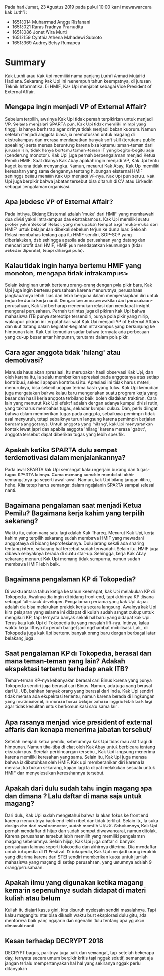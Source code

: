 Pada hari Jumat, 23 Agustus 2019 pada pukul 10:00 kami mewawancara kak Luthfi :
- 16518014 Muhammad Angga Risfanani
- 16518021 Raras Pradnya Pramudita
- 16518086 Jonet Wira Murti
- 16518159 Cynthia Athena Mahadewi Subroto
- 16518369 Audrey Betsy Rumapea

# Summary
Kak Luthfi atau Kak Upi memiliki nama panjang Luthfi Ahmad Mujahid Hadiana. Sekarang Kak Upi ini menempuh tahun keempatnya, di jurusan
Teknik Informatika. Di HMIF, Kak Upi menjabat sebagai Vice President of External Affair.

## Mengapa ingin menjadi VP of External Affair?
Sebelum terpilih, awalnya Kak Upi tidak pernah terpikirkan untuk menjadi VP. Selama menjalani SPARTA pun, Kak Upi tidak memiliki
mimpi yang tinggi, ia hanya berharap agar dirinya tidak menjadi beban kuorum. Namun setelah menjadi anggota biasa, ia 
memutuskan untuk magang di ekstrakampus dan merasa mendapatkan banyak soft skill (terutama public speaking) serta merasa beruntung karena bisa ketemu teman-teman dari jurusan lain, tidak hanya bertemu teman-teman IF yang begitu-begitu saja (cenderung monoton). Kak Upi juga pernah berpengalaman menjadi Ketua Pemilu HMIF. Saat ditanya Kak Abay apakah ingin menjadi VP, Kak Upi tentu kaget karena tidak menyangka. Namun, menurut Kak Abay, Kak Upi memiliki keresahan yang sama dengannya tentang hubungan eksternal HMIF sehingga beliau memilih Kak Upi menjadi VP-nya. Kak Upi pun setuju. Kak Upi juga berpikir bahwa jabatan tersebut bisa ditaruh di CV atau LinkedIn sebagai pengalaman organisasi.

## Apa jobdesc VP of External Affair?
Pada intinya, Bidang Eksternal adalah 'muka' dari HMIF, yang membawahi dua divisi yakni intrakampus dan ekstrakampus.
Kak Upi memiliki suatu proker yakni Sekolah Relasi, yang merupakan tempat bagi 'muka-muka dari HMIF' untuk belajar dan dibekali sebelum terjun ke dunia luar. Sekolah Relasi membahas tentang apa itu HMIF sendiri, SOP-SOP yang diberlakukan, dsb sehingga apabila ada perusahaan yang datang dan mencari profit dari HMIF, HMIF pun mendapatkan keuntungan (tidak sekedar diperalat, tetapi dihargai pula).

## Kalau tidak ingin hanya bertemu HMIF yang monoton, mengapa tidak intrakampus>
Selain keinginan untuk bertemu orang-orang dengan pola pikir baru, Kak Upi juga ingin bertemu perusahaan karena menurutnya, perusahaan jangkauannya lebih luas dan lebih berguna dalam mempersiapkan diri untuk terjun ke dunia kerja nanti. Dengan bertemu perwakilan dari perusahaan-perusahaan, Kak Upi berharap menemukan relasi dan mendapat insight mengenai perusahaan. Pernah terlintas juga di pikiran Kak Upi bahwa mahasiswa ITB punya stereotipe tersendiri, punya pola pikir yang mirip, walaupun pikiran ini terpatahkan saat Kak Upi menjadi VP of External Affairs dan ikut datang dalam kegiatan-kegiatan intrakampus yang berkunjung ke himpunan lain. Kak Upi kemudian sadar bahwa ternyata ada perbedaan yang cukup besar antar himpunan, terutama dalam pola pikir.

## Cara agar anggota tidak 'hilang' atau demotivasi?
Manusia haus akan apresiasi. Itu merupakan hasil observasi Kak Upi, dan oleh karena itu, ia selalu memberikan apresiasi pada anggotanya atas setiap kontribusi, sekecil apapun kontribusi itu. Apresiasi ini tidak harus materi, menurutnya, bisa sekecil ucapan terima kasih yang tulus. Kak Upi kemudian juga mengatakan bahwa kalau baru mengerjakan suatu program kerja yang besar dan hasil kerja anggota terbilang baik, boleh diadakan traktiran. Cara lain yang menurut Kak Upi efektif adalah dengan adanya kumpul divisi rutin, yang tak harus membahas tugas, sekadar kumpul cukup. Dan, perlu diingat bahwa dalam memberikan tugas pada anggota, sebaiknya pemimpin tidak asal menyuruh, tetapi sebaiknya turun langsung karena pemimpin berjalan bersama anggotanya. Untuk anggota yang 'hilang', kak Upi menyarankan kontak lewat japri dan apabila anggota 'hilang' karena merasa 'gabut', anggota tersebut dapat diberikan tugas yang lebih spesifik.

## Apakah ketika SPARTA dulu sempat terdemotivasi dalam menjalankannya?
Pada awal SPARTA kak Upi semangat kalau ngerjain bukang dan tugas-tugas SPARTA lainnya. Cuma memang semakin mendekati
akhir semangatnya ga seperti awal-awal. Namun, kak Upi bilang jangan ditiru, hehe. Kita tetep harus semangat dalam
ngejalanin SPARTA sampai selesai nanti.

## Bagaimana pengalaman saat menjadi Ketua Pemilu? Bagaimana kerja kahim yang terpilih sekarang?
Waktu itu, calon yang satu lagi adalah Kak Thareq. Menurut Kak Upi, kerja kahim yang terpilih sekarang sudah membawa HMIF yang
mewadahi anggotanya di bidang keprofesiannya. Dulu jarang sekali ada sharing tentang intern, sekarang hal tersebut sudah
terwadahi. Selain itu, HMIF juga dibawa selayaknya berada di suatu star-up. Sehingga, kerja Kak Abay sekarang menurut Kak Upi
memang tidak sempurna, namun sudah membawa HMIF lebih baik. 

## Bagaimana pengalaman KP di Tokopedia?
Di waktu antara tahun ketiga ke tahun keemapat, kak Upi melakukan KP di Tokopedia. Awalnya dia ingin di bidang front-end,
tapi akhirnya KP disana sebagai full-stack developer. Pengalaman pertama yang kak Upi dapat adalah dia bisa
melakukan praktek kerja secara langsung. Awalnya kak Upi kira pelajaran yang selama ini didapat di kuliah sudah
sangat cukup untuk mengikuti KP, tapi ternyata banyak sekali hal baru yang didapat kak Upi. Terus kata kak Upi
di Tokopedia itu yang masalah lift-nya. Intinya, kalau waktu kerja liftnya itu penuh banget jadi ngehambat
mobilisasi. Lalu, di Tokopedia juga kak Upi bertemu banyak orang baru dengan berbagai latar belakang juga.

## Saat pengalaman KP di Tokopedia, berasal dari mana teman-teman yang lain? Adakah ekspektasi tertentu terhadap anak ITB?
Teman-teman KP-nya kebanyakan berasal dari Binus karena yang punya Tokopedia sendiri juga berasal dari Binus. Namun, ada juga
yang berasal dari UI, UB, bahkan banyak orang yang berasal dari India. Kak Upi sendiri tidak merasa ada ekspektasi tertentu, namun
karena berada di lingkungan yang multinasional, ia merasa harus belajar bahasa inggris lebih baik lagi agar tidak kesulitan
untuk berkomunikasi satu sama lain.

## Apa rasanya menjadi vice president of external affaris dan kenapa menerima jabatan tersebut/
Setelah menjadi ketua pemilu, sebelumnya Kak Upi tidak mau aktif lagi di himpunan. Namun tiba-tiba di chat oleh Kak Abay untuk berbicara tentang ekstrakmpus. Setelah perbincangan tersebut, Kak Upi langsung menerima karena memiliki keresahan yang sama. 
Selain itu, Kak Upi juga merasa bahwa ia dibutuhkan oleh HMIF. Kak upi memberanikan diri karena Ia merasa jika bukan sekarang, kapan lagi Ia dapat melakukan sesuatu untuk HMIF dan menyelesaikan keresahannya tersebut.

## Apakah dari dulu sudah tahu ingin magang apa dan dimana ? Lalu daftar di mana saja untuk magang?
Dari dulu, Kak Upi sudah mengetahui bahwa Ia akan fokus ke front end karena menurutnya back end lebih ribet dan tidak terlihat. Selain itu, Ia suka design dan dari awal semester, sudah memilih UI/UX. Sebelumnya, Kak Upi pernah mendaftar di hijup dan sudah sempat diwawancarai, namun ditolak. Karena perusahaan tersebut lebih memilih yang memiliki pengalaman magang sebelumnya.
Selain hijup, Kak Upi juga daftar di banyak perusahaan lainnya seperti tokopedia dan akhirnya diterima. Dia mendaftar untuk tokopedia di IT Festival. Di tokopedia, Kak Upi menjadi orang terakhir yang diterima karena dari STEI sendiri memberikan kuota untuk jumlah mahasiswa yang magang di setiap perusahaan, yang umumnya adalah 9 orang/perusahaan. 

## Apakah ilmu yang digunakan ketika magang kemarin sepenuhnya sudah didapat di materi kuliah atau belum
Kuliah itu diajari kasus gini, kita disuruh nyelesain sendiri masalahnya. Tapi kalau magangitu ntar bisa dikasih waktu buat eksplorasi dulu gitu, ada mentornya baik yang ngajarin dan ngenalin dulu tentang apa yg akan dimasuki nanti

## Kesan terhadap DECRYPT 2018
DECRYPT bagus, panitnya juga baik dan semangat, tapi setelah beberapa day, ternyata secara umum berpikir kritis tapi nggak solutif, semangat aja jangan terlalu mempertanyakan hal hal yang sekiranya nggak perlu ditanyakan 
